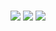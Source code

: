 #


![](https://raw.githubusercontent.com/joseph-gansukh/README.md/master/profile-summary-card-output/default/1-repos-per-language.svg)
![](https://raw.githubusercontent.com/joseph-gansukh/README.md/master/profile-summary-card-output/default/3-stats.svg)
![](https://raw.githubusercontent.com/joseph-gansukh/README.md/master/profile-summary-card-output/default/0-profile-details.svg)
